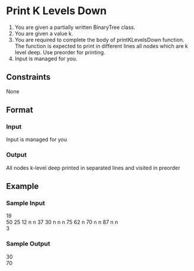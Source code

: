 # Print K Levels Down

1. You are given a partially written BinaryTree class.
2. You are given a value k.
3. You are required to complete the body of printKLevelsDown function. The function is expected to print in different lines all nodes which are k level deep. Use preorder for printing.
4. Input is managed for you.

## Constraints
None

## Format
### Input
Input is managed for you

### Output
All nodes k-level deep printed in separated lines and visited in preorder

## Example
### Sample Input

19  
50 25 12 n n 37 30 n n n 75 62 n 70 n n 87 n n  
3

### Sample Output
30  
70

